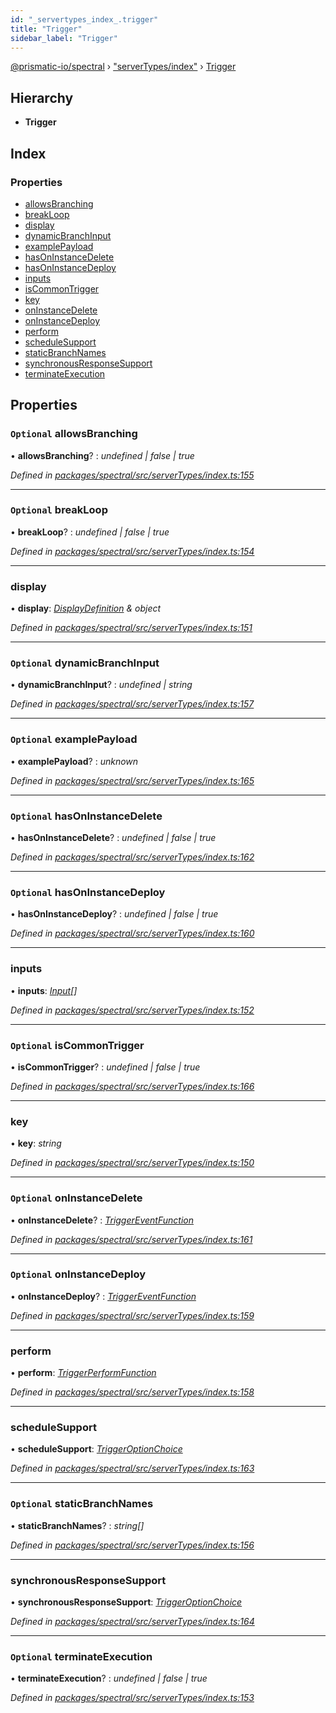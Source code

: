 ```yaml
---
id: "_servertypes_index_.trigger"
title: "Trigger"
sidebar_label: "Trigger"
---
```


[@prismatic-io/spectral](../index.md) › ["serverTypes/index"](../modules/_servertypes_index_.md) › [Trigger](_servertypes_index_.trigger.md)

## Hierarchy

* **Trigger**

## Index

### Properties

* [allowsBranching](_servertypes_index_.trigger.md#optional-allowsbranching)
* [breakLoop](_servertypes_index_.trigger.md#optional-breakloop)
* [display](_servertypes_index_.trigger.md#display)
* [dynamicBranchInput](_servertypes_index_.trigger.md#optional-dynamicbranchinput)
* [examplePayload](_servertypes_index_.trigger.md#optional-examplepayload)
* [hasOnInstanceDelete](_servertypes_index_.trigger.md#optional-hasoninstancedelete)
* [hasOnInstanceDeploy](_servertypes_index_.trigger.md#optional-hasoninstancedeploy)
* [inputs](_servertypes_index_.trigger.md#inputs)
* [isCommonTrigger](_servertypes_index_.trigger.md#optional-iscommontrigger)
* [key](_servertypes_index_.trigger.md#key)
* [onInstanceDelete](_servertypes_index_.trigger.md#optional-oninstancedelete)
* [onInstanceDeploy](_servertypes_index_.trigger.md#optional-oninstancedeploy)
* [perform](_servertypes_index_.trigger.md#perform)
* [scheduleSupport](_servertypes_index_.trigger.md#schedulesupport)
* [staticBranchNames](_servertypes_index_.trigger.md#optional-staticbranchnames)
* [synchronousResponseSupport](_servertypes_index_.trigger.md#synchronousresponsesupport)
* [terminateExecution](_servertypes_index_.trigger.md#optional-terminateexecution)

## Properties

### `Optional` allowsBranching

• **allowsBranching**? : *undefined | false | true*

*Defined in [packages/spectral/src/serverTypes/index.ts:155](https://github.com/prismatic-io/spectral/blob/v8.1.0/packages/spectral/src/serverTypes/index.ts#L155)*

___

### `Optional` breakLoop

• **breakLoop**? : *undefined | false | true*

*Defined in [packages/spectral/src/serverTypes/index.ts:154](https://github.com/prismatic-io/spectral/blob/v8.1.0/packages/spectral/src/serverTypes/index.ts#L154)*

___

###  display

• **display**: *[DisplayDefinition](_types_displaydefinition_.displaydefinition.md) & object*

*Defined in [packages/spectral/src/serverTypes/index.ts:151](https://github.com/prismatic-io/spectral/blob/v8.1.0/packages/spectral/src/serverTypes/index.ts#L151)*

___

### `Optional` dynamicBranchInput

• **dynamicBranchInput**? : *undefined | string*

*Defined in [packages/spectral/src/serverTypes/index.ts:157](https://github.com/prismatic-io/spectral/blob/v8.1.0/packages/spectral/src/serverTypes/index.ts#L157)*

___

### `Optional` examplePayload

• **examplePayload**? : *unknown*

*Defined in [packages/spectral/src/serverTypes/index.ts:165](https://github.com/prismatic-io/spectral/blob/v8.1.0/packages/spectral/src/serverTypes/index.ts#L165)*

___

### `Optional` hasOnInstanceDelete

• **hasOnInstanceDelete**? : *undefined | false | true*

*Defined in [packages/spectral/src/serverTypes/index.ts:162](https://github.com/prismatic-io/spectral/blob/v8.1.0/packages/spectral/src/serverTypes/index.ts#L162)*

___

### `Optional` hasOnInstanceDeploy

• **hasOnInstanceDeploy**? : *undefined | false | true*

*Defined in [packages/spectral/src/serverTypes/index.ts:160](https://github.com/prismatic-io/spectral/blob/v8.1.0/packages/spectral/src/serverTypes/index.ts#L160)*

___

###  inputs

• **inputs**: *[Input](_servertypes_index_.input.md)[]*

*Defined in [packages/spectral/src/serverTypes/index.ts:152](https://github.com/prismatic-io/spectral/blob/v8.1.0/packages/spectral/src/serverTypes/index.ts#L152)*

___

### `Optional` isCommonTrigger

• **isCommonTrigger**? : *undefined | false | true*

*Defined in [packages/spectral/src/serverTypes/index.ts:166](https://github.com/prismatic-io/spectral/blob/v8.1.0/packages/spectral/src/serverTypes/index.ts#L166)*

___

###  key

• **key**: *string*

*Defined in [packages/spectral/src/serverTypes/index.ts:150](https://github.com/prismatic-io/spectral/blob/v8.1.0/packages/spectral/src/serverTypes/index.ts#L150)*

___

### `Optional` onInstanceDelete

• **onInstanceDelete**? : *[TriggerEventFunction](../modules/_servertypes_index_.md#triggereventfunction)*

*Defined in [packages/spectral/src/serverTypes/index.ts:161](https://github.com/prismatic-io/spectral/blob/v8.1.0/packages/spectral/src/serverTypes/index.ts#L161)*

___

### `Optional` onInstanceDeploy

• **onInstanceDeploy**? : *[TriggerEventFunction](../modules/_servertypes_index_.md#triggereventfunction)*

*Defined in [packages/spectral/src/serverTypes/index.ts:159](https://github.com/prismatic-io/spectral/blob/v8.1.0/packages/spectral/src/serverTypes/index.ts#L159)*

___

###  perform

• **perform**: *[TriggerPerformFunction](../modules/_servertypes_index_.md#triggerperformfunction)*

*Defined in [packages/spectral/src/serverTypes/index.ts:158](https://github.com/prismatic-io/spectral/blob/v8.1.0/packages/spectral/src/serverTypes/index.ts#L158)*

___

###  scheduleSupport

• **scheduleSupport**: *[TriggerOptionChoice](../modules/_servertypes_index_.md#triggeroptionchoice)*

*Defined in [packages/spectral/src/serverTypes/index.ts:163](https://github.com/prismatic-io/spectral/blob/v8.1.0/packages/spectral/src/serverTypes/index.ts#L163)*

___

### `Optional` staticBranchNames

• **staticBranchNames**? : *string[]*

*Defined in [packages/spectral/src/serverTypes/index.ts:156](https://github.com/prismatic-io/spectral/blob/v8.1.0/packages/spectral/src/serverTypes/index.ts#L156)*

___

###  synchronousResponseSupport

• **synchronousResponseSupport**: *[TriggerOptionChoice](../modules/_servertypes_index_.md#triggeroptionchoice)*

*Defined in [packages/spectral/src/serverTypes/index.ts:164](https://github.com/prismatic-io/spectral/blob/v8.1.0/packages/spectral/src/serverTypes/index.ts#L164)*

___

### `Optional` terminateExecution

• **terminateExecution**? : *undefined | false | true*

*Defined in [packages/spectral/src/serverTypes/index.ts:153](https://github.com/prismatic-io/spectral/blob/v8.1.0/packages/spectral/src/serverTypes/index.ts#L153)*
